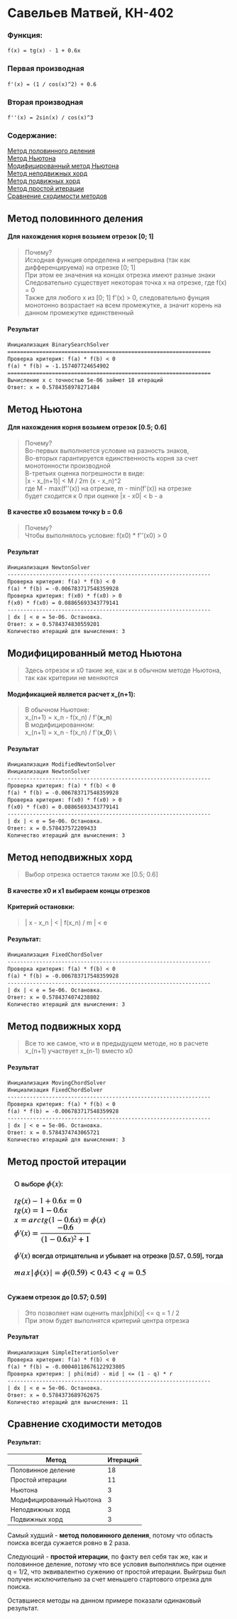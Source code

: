 # Савельев Матвей, КН-402

### Функция:
```
f(x) = tg(x) - 1 + 0.6x
```

### Первая производная
```
f'(x) = (1 / cos(x)^2) + 0.6
```
### Вторая производная
```
f''(x) = 2sin(x) / cos(x)^3
```


### Содержание:
[Метод половинного деления](#метод-половинного-деления) \
[Метод Ньютона](#метод-ньютона) \
[Модифицированный метод Ньютона](#модифицированный-метод-Ньютона) \
[Метод неподвижных хорд](#метод-неподвижных-хорд) \
[Метод подвижных хорд](#метод-подвижных-хорд) \
[Метод простой итерации](#метод-простой-итерации) \
[Сравнение сходимости методов](#сравнение-сходимости-методов)

## Метод половинного деления
#### Для нахождения корня возьмем отрезок [0; 1] 
> Почему? \
> Исходная функция определена и непрерывна (так как дифференцируема) на отрезке [0; 1] \
> При этом ее значения на концах отрезка имеют разные знаки \
> Следовательно существует некоторая точка x на отрезке, где f(x) = 0 \
> Также для любого x из [0; 1] f'(x) > 0, следовательно фунция монотонно возрастает на всем промежутке, а значит корень на данном промежутке единственный
#### Результат
```
Инициализация BinarySearchSolver
================================================================
Проверка критерия: f(a) * f(b) < 0
f(a) * f(b) = -1.157407724654902
================================================================
Вычисление x с точностью 5e-06 займет 18 итераций
Ответ: x = 0.5784358978271484
```

## Метод Ньютона
#### Для нахождения корня возьмем отрезок [0.5; 0.6]
> Почему? \
> Во-первых выполняется условие на разность знаков, \
> Во-вторых гарантируется единственность корня за счет монотонности производной \
> В-третьих оценка погрешности в виде: \
> |x - x_(n+1)| < M / 2m (x - x_n)^2 \
> где M - max(f''(x)) на отрезке, m - min(f'(x)) на отрезке \
> будет сходится к 0 при оценке |x - x0| < b - a
#### В качестве x0 возьмем точку b = 0.6
> Почему? \
> Чтобы выполнялось условие: f(x0) * f''(x0) > 0

#### Результат
```
Инициализация NewtonSolver
----------------------------------------------------------------
Проверка критерия: f(a) * f(b) < 0
f(a) * f(b) = -0.006783717548359928
Проверка критерия: f(x0) * f(x0) > 0
f(x0) * f(x0) = 0.08865693343779141
----------------------------------------------------------------
| dx | < e = 5e-06. Остановка.
Ответ: x = 0.5784374830559201
Количество итераций для вычисления: 3
```

## Модифицированный метод Ньютона
> Здесь отрезок и x0 такие же, как и в обычном методе Ньютона, так как критерии не меняются

#### Модификацией является расчет x_(n+1):
> В обычном Ньютоне: \
> x_(n+1) = x_n - f(x_n) / f'(**x_n**) \
> В модифицированном: \
> x_(n+1) = x_n - f(x_n) / f'(**x_0**) \

#### Результат
```
Инициализация ModifiedNewtonSolver
Инициализация NewtonSolver
----------------------------------------------------------------
Проверка критерия: f(a) * f(b) < 0
f(a) * f(b) = -0.006783717548359928
Проверка критерия: f(x0) * f(x0) > 0
f(x0) * f(x0) = 0.08865693343779141
----------------------------------------------------------------
| dx | < e = 5e-06. Остановка.
Ответ: x = 0.578437572209433
Количество итераций для вычисления: 3
```

## Метод неподвижных хорд
> Выбор отрезка остается таким же [0.5; 0.6]

#### В качестве x0 и x1 выбираем концы отрезков

#### Критерий остановки:
> | x - x_n | < | f(x_n) / m | < e

#### Результат:
```
Инициализация FixedChordSolver
----------------------------------------------------------------
Проверка критерия: f(a) * f(b) < 0
f(a) * f(b) = -0.006783717548359928
----------------------------------------------------------------
| dx | < e = 5e-06. Остановка.
Ответ: x = 0.5784374074238802
Количество итераций для вычисления: 3
```

## Метод подвижных хорд
> Все то же самое,  что и в предыдущем методе,
> но в расчете x_(n+1) участвует x_(n-1) вместо x0

#### Результат
```
Инициализация MovingChordSolver
Инициализация FixedChordSolver
----------------------------------------------------------------
Проверка критерия: f(a) * f(b) < 0
f(a) * f(b) = -0.006783717548359928
----------------------------------------------------------------
| dx | < e = 5e-06. Остановка.
Ответ: x = 0.5784374743065721
Количество итераций для вычисления: 3
```

## Метод простой итерации

![Выбор функии фи](./about_function_phi.png)

#### Сужаем отрезок до [0.57; 0.59]
> Это позволяет нам оценить max|phi(x)| <= q = 1 / 2 \
> При этом будет выполнятся критерий центра отрезка

#### Результат
```
Инициализация SimpleIterationSolver
Проверка критерия: f(a) * f(b) < 0
f(a) * f(b) = -0.00040118676122923805
Проверка критерия: | phi(mid) - mid | <= (1 - q) * r
----------------------------------------------------------------
| dx | < e = 5e-06. Остановка.
Ответ: x = 0.5784373689762675
Количество итераций для вычисления: 11
```

## Сравнение сходимости методов

#### Результат:

| Метод      | Итераций | 
| ----------- | ----------- |
| Половинное деление      | 18       |
| Простой итерации   | 11        |
|Ньютона|3|
|Модифицированный Ньютона|3|
|Неподвижных хорд|3|
|Подвижных хорд|3|

Самый худший - **метод половинного деления**, потому что область поиска всегда сужается ровно в 2 раза. 

Следующий - **простой итерации**, по факту вел себя так же, как и половинное деление, потому что все условия выполнялись при оценке q = 1/2, что эквивалентно сужению от простой итерации. Выйгрыш был получен исключительно за счет меньшего стартового отрезка для поиска.

Оставшиеся методы на данном примере показали одинаковый результат.
